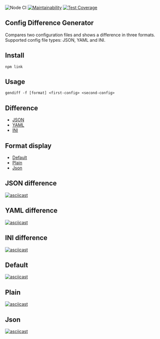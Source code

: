 ![Node CI](https://github.com/DmitryForsilov/config-difference-generator/workflows/Node%20CI/badge.svg)
[![Maintainability](https://api.codeclimate.com/v1/badges/57ef88734892ef7d5847/maintainability)](https://codeclimate.com/github/DmitryForsilov/frontend-project-lvl2/maintainability)
[![Test Coverage](https://api.codeclimate.com/v1/badges/57ef88734892ef7d5847/test_coverage)](https://codeclimate.com/github/DmitryForsilov/frontend-project-lvl2/test_coverage)

## Config Difference Generator

Compares two configuration files and shows a difference in three formats.
Supported config file types: JSON, YAML and INI.

## Install
```
npm link
```
## Usage
```
gendiff -f [format] <first-config> <second-config>
```
## Difference
 - [JSON](https://github.com/DmitryForsilov/config-difference-generator/#json-difference)
 - [YAML](https://github.com/DmitryForsilov/config-difference-generator/#yaml-difference)
 - [INI](https://github.com/DmitryForsilov/config-difference-generator/#ini-difference)

## Format display
 - [Default](https://github.com/DmitryForsilov/config-difference-generator/#default)
 - [Plain](https://github.com/DmitryForsilov/config-difference-generator/#plain)
 - [Json](https://github.com/DmitryForsilov/config-difference-generator/#json)

## JSON difference

[![asciicast](https://asciinema.org/a/sECpR1T01JfqnquhXrTsyoDvU.svg)](https://asciinema.org/a/sECpR1T01JfqnquhXrTsyoDvU)

## YAML difference

[![asciicast](https://asciinema.org/a/EiouKXUCFWPBZS4XpdwFTpMaF.svg)](https://asciinema.org/a/EiouKXUCFWPBZS4XpdwFTpMaF)

## INI difference

[![asciicast](https://asciinema.org/a/LBOHvgOi4rmFoaRp86ORwp58Y.svg)](https://asciinema.org/a/LBOHvgOi4rmFoaRp86ORwp58Y)

## Default

[![asciicast](https://asciinema.org/a/AcdxlPbDbcRPQYuyK7E4g3ABR.svg)](https://asciinema.org/a/AcdxlPbDbcRPQYuyK7E4g3ABR)

## Plain

[![asciicast](https://asciinema.org/a/tsEj55MBcKddrtGlutBZKTjxZ.svg)](https://asciinema.org/a/tsEj55MBcKddrtGlutBZKTjxZ)

## Json

[![asciicast](https://asciinema.org/a/eVMjePkJ3NwcS9TGvOwMjrfBO.svg)](https://asciinema.org/a/eVMjePkJ3NwcS9TGvOwMjrfBO)
